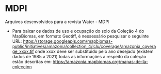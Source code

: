 # MDPI

Arquivos desenvolvidos para a revista Water - MDPI
* Para baixar os dados de uso e ocupação do solo da Coleção 4 do MapBiomas, em formato Geotiff, é nessessário pesquisar o seguinte URL:
  https://storage.googleapis.com/mapbiomas-public/initiatives/amazonia/collection_4/lclu/coverage/amazonia_coverage_xxxx.tif
  onde xxxx deve ser substituido pelo ano desejado (existem dados de 1985 a 2021)
  todas as informações a respeito da coleção estão descritas em: https://amazonia.mapbiomas.org/mapas-de-la-coleccion

